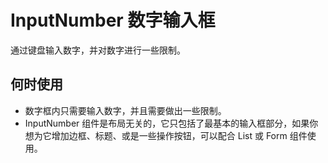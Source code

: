 # InputNumber 数字输入框
通过键盘输入数字，并对数字进行一些限制。

## 何时使用
* 数字框内只需要输入数字，并且需要做出一些限制。  
* InputNumber 组件是布局无关的，它只包括了最基本的输入框部分，如果你想为它增加边框、标题、或是一些操作按钮，可以配合 List 或 Form 组件使用。
